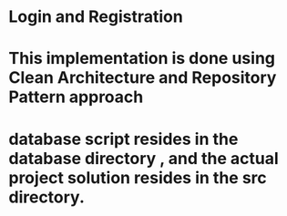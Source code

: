 # Login and Registration
# This implementation is done using Clean Architecture and Repository Pattern approach
# database script resides in the database directory , and the actual project solution resides in the src directory.